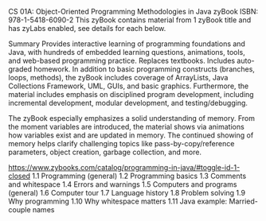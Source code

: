 CS 01A: Object-Oriented Programming Methodologies in Java
zyBook ISBN: 978-1-5418-6090-2
This zyBook contains material from 1 zyBook title and has zyLabs enabled, see details for each below.

Summary
Provides interactive learning of programming foundations and Java, with hundreds of embedded learning questions, animations, tools, and web-based programming practice. Replaces textbooks. Includes auto-graded homework. In addition to basic programming constructs (branches, loops, methods), the zyBook includes coverage of ArrayLists, Java Collections Framework, UML, GUIs, and basic graphics. Furthermore, the material includes emphasis on disciplined program development, including incremental development, modular development, and testing/debugging.

The zyBook especially emphasizes a solid understanding of memory. From the moment variables are introduced, the material shows via animations how variables exist and are updated in memory. The continued showing of memory helps clarify challenging topics like pass-by-copy/reference parameters, object creation, garbage collection, and more.

https://www.zybooks.com/catalog/programming-in-java/#toggle-id-1-closed
1.1 Programming (general)
1.2 Programming basics
1.3 Comments and whitespace
1.4 Errors and warnings
1.5 Computers and programs (general)
1.6 Computer tour
1.7 Language history
1.8 Problem solving
1.9 Why programming
1.10 Why whitespace matters
1.11 Java example: Married-couple names
